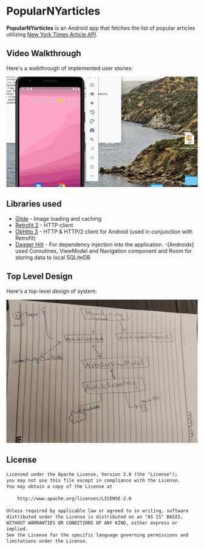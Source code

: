 # PopularNYarticles

**PopularNYarticles** is an Android app that fetches the list of popular articles  utilizing [New York Times Article API](http://developer.nytimes.com/docs/).

## Video Walkthrough

Here's a walkthrough of implemented user stories:

![Video Walkthrough](assets/walkthrough.gif)


## Libraries used

- [Glide](https://github.com/bumptech/glide) - Image loading and caching 
- [Retrofit 2](https://square.github.io/retrofit/) - HTTP client
- [OkHttp 3](http://square.github.io/okhttp/) - HTTP & HTTP/2 client for Android (used in conjunction with Retrofit)
- [Dagger Hilt](https://dagger.dev/hilt/) -  For dependency injection into the application.
-[Androidx] used Coroutines, ViewModel and Navigation component and Room for storing data to local SQLiteDB

## Top Level Design
Here's a top-level design of system:

![Video Walkthrough](assets/system_design.jpg)




## License


    Licensed under the Apache License, Version 2.0 (the "License");
    you may not use this file except in compliance with the License.
    You may obtain a copy of the License at

        http://www.apache.org/licenses/LICENSE-2.0

    Unless required by applicable law or agreed to in writing, software
    distributed under the License is distributed on an "AS IS" BASIS,
    WITHOUT WARRANTIES OR CONDITIONS OF ANY KIND, either express or implied.
    See the License for the specific language governing permissions and
    limitations under the License.
